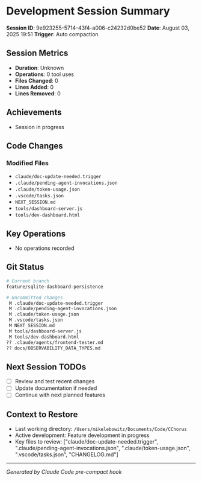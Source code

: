 # Development Session Summary

**Session ID**: 9e923255-5714-43f4-a006-c24232d0be52
**Date**: August 03, 2025 19:51
**Trigger**: Auto compaction


## Session Metrics

- **Duration**: Unknown
- **Operations**: 0 tool uses
- **Files Changed**: 0
- **Lines Added**: 0
- **Lines Removed**: 0

## Achievements

- Session in progress

## Code Changes


### Modified Files
- `claude/doc-update-needed.trigger`
- `.claude/pending-agent-invocations.json`
- `.claude/token-usage.json`
- `.vscode/tasks.json`
- `NEXT_SESSION.md`
- `tools/dashboard-server.js`
- `tools/dev-dashboard.html`

## Key Operations

- No operations recorded

## Git Status

```bash
# Current branch
feature/sqlite-dashboard-persistence

# Uncommitted changes
 M .claude/doc-update-needed.trigger
 M .claude/pending-agent-invocations.json
 M .claude/token-usage.json
 M .vscode/tasks.json
 M NEXT_SESSION.md
 M tools/dashboard-server.js
 M tools/dev-dashboard.html
?? .claude/agents/frontend-tester.md
?? docs/OBSERVABILITY_DATA_TYPES.md

```

## Next Session TODOs

- [ ] Review and test recent changes
- [ ] Update documentation if needed
- [ ] Continue with next planned features

## Context to Restore

- Last working directory: `/Users/mikelebowitz/Documents/Code/CChorus`
- Active development: Feature development in progress
- Key files to review: ["claude/doc-update-needed.trigger", ".claude/pending-agent-invocations.json", ".claude/token-usage.json", ".vscode/tasks.json", "CHANGELOG.md"]

---

*Generated by Claude Code pre-compact hook*
